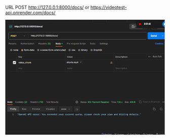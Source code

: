 

URL POST http://127.0.0.1:8000/docs/ or https://videotest-api.onrender.com/docs/

![Alt text](image.png)